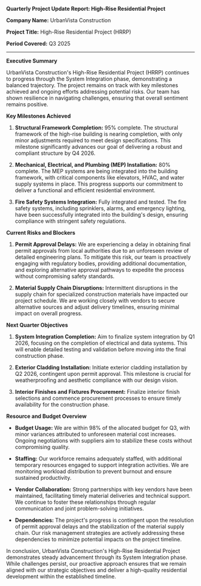 **Quarterly Project Update Report: High-Rise Residential Project**

**Company Name:** UrbanVista Construction

**Project Title:** High-Rise Residential Project (HRRP)

**Period Covered:** Q3 2025

---

**Executive Summary**

UrbanVista Construction's High-Rise Residential Project (HRRP) continues to progress through the System Integration phase, demonstrating a balanced trajectory. The project remains on track with key milestones achieved and ongoing efforts addressing potential risks. Our team has shown resilience in navigating challenges, ensuring that overall sentiment remains positive.

**Key Milestones Achieved**

1. **Structural Framework Completion:** 95% complete. The structural framework of the high-rise building is nearing completion, with only minor adjustments required to meet design specifications. This milestone significantly advances our goal of delivering a robust and compliant structure by Q4 2026.

2. **Mechanical, Electrical, and Plumbing (MEP) Installation:** 80% complete. The MEP systems are being integrated into the building framework, with critical components like elevators, HVAC, and water supply systems in place. This progress supports our commitment to deliver a functional and efficient residential environment.

3. **Fire Safety Systems Integration:** Fully integrated and tested. The fire safety systems, including sprinklers, alarms, and emergency lighting, have been successfully integrated into the building's design, ensuring compliance with stringent safety regulations.

**Current Risks and Blockers**

1. **Permit Approval Delays:** We are experiencing a delay in obtaining final permit approvals from local authorities due to an unforeseen review of detailed engineering plans. To mitigate this risk, our team is proactively engaging with regulatory bodies, providing additional documentation, and exploring alternative approval pathways to expedite the process without compromising safety standards.

2. **Material Supply Chain Disruptions:** Intermittent disruptions in the supply chain for specialized construction materials have impacted our project schedule. We are working closely with vendors to secure alternative sources and adjust delivery timelines, ensuring minimal impact on overall progress.

**Next Quarter Objectives**

1. **System Integration Completion:** Aim to finalize system integration by Q1 2026, focusing on the completion of electrical and data systems. This will enable detailed testing and validation before moving into the final construction phase.

2. **Exterior Cladding Installation:** Initiate exterior cladding installation by Q2 2026, contingent upon permit approval. This milestone is crucial for weatherproofing and aesthetic compliance with our design vision.

3. **Interior Finishes and Fixtures Procurement:** Finalize interior finish selections and commence procurement processes to ensure timely availability for the construction phase.

**Resource and Budget Overview**

- **Budget Usage:** We are within 98% of the allocated budget for Q3, with minor variances attributed to unforeseen material cost increases. Ongoing negotiations with suppliers aim to stabilize these costs without compromising quality.
  
- **Staffing:** Our workforce remains adequately staffed, with additional temporary resources engaged to support integration activities. We are monitoring workload distribution to prevent burnout and ensure sustained productivity.

- **Vendor Collaboration:** Strong partnerships with key vendors have been maintained, facilitating timely material deliveries and technical support. We continue to foster these relationships through regular communication and joint problem-solving initiatives.

- **Dependencies:** The project's progress is contingent upon the resolution of permit approval delays and the stabilization of the material supply chain. Our risk management strategies are actively addressing these dependencies to minimize potential impacts on the project timeline.

In conclusion, UrbanVista Construction's High-Rise Residential Project demonstrates steady advancement through its System Integration phase. While challenges persist, our proactive approach ensures that we remain aligned with our strategic objectives and deliver a high-quality residential development within the established timeline.